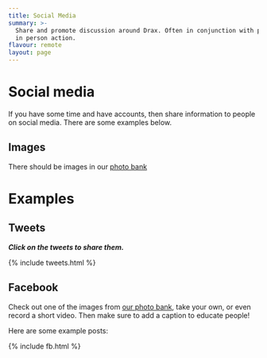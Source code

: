 ```yaml
---
title: Social Media
summary: >-
  Share and promote discussion around Drax. Often in conjunction with planned
  in person action.
flavour: remote
layout: page
---
```

# Social media

If you have some time and have accounts, then share information to people on
social media. There are some examples below.

## Images

There should be images in our [photo bank](/images)

# Examples

## Tweets

**_Click on the tweets to share them._**

<section class="tweets">{% include tweets.html %}</section>

## Facebook

Check out one of the images from [our photo bank](/images), take your own,
or even record a short video. Then make sure to add a caption to educate people!

Here are some example posts:

{% include fb.html %}
